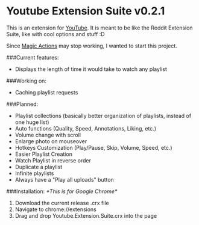 # Youtube Extension Suite v0.2.1

This is an extension for [YouTube](https://www.youtube.com). It is meant to be like the Reddit Extension Suite, like with cool options and stuff :D

Since [Magic Actions](https://chrome.google.com/webstore/detail/magic-actions-for-youtube/abjcfabbhafbcdfjoecdgepllmpfceif) may stop working, I wanted to start this project.

###Current features:
* Displays the length of time it would take to watch any playlist

###Working on:
* Caching playlist requests

###Planned:
* Playlist collections (basically better organization of playlists, instead of one huge list)
* Auto functions (Quality, Speed, Annotations, Liking, etc.)
* Volume change with scroll
* Enlarge photo on mouseover
* Hotkeys Customization (Play/Pause, Skip, Volume, Speed, etc.)
* Easier Playlist Creation
* Watch Playlist in reverse order
* Duplicate a playlist
* Infinite playlists
* Always have a "Play all uploads" button

###Installation:
*\*This is for Google Chrome\**
1. Download the current release .crx file
2. Navigate to chrome://extensions
3. Drag and drop Youtube.Extension.Suite.crx into the page
